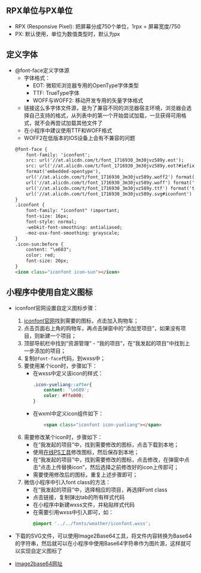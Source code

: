 ## RPX单位与PX单位
* RPX (Responsive Pixel): 把屏幕分成750个单位，1rpx = 屏幕宽度/750
* PX: 默认使用，单位为数值类型时，默认为px

## 定义字体
* @font-face定义字体源
    * 字体格式：
        * EOT: 微软IE浏览器专用的OpenType字体类型
        * TTF: TrueType字体
        * WOFF与WOFF2: 移动开发专用的矢量字体格式
    * 链接这么多字体文件源，是为了兼容不同的浏览器宿主环境，浏览器会选择自己支持的格式，从列表中的第一个开始尝试加载，一旦获得可用格式，就不会再尝试加载其他文件了
    * 在小程序中建议使用TTF和WOFF格式
    * WOFF2在低版本的IOS设备上会有不兼容的问题
    ```html
    @font-face {
        font-family: 'iconfont';
        src: url('//at.alicdn.com/t/font_1716930_3m30jvz589y.eot');
        src: url('//at.alicdn.com/t/font_1716930_3m30jvz589y.eot?#iefix')
        format('embedded-opentype'),
        url('//at.alicdn.com/t/font_1716930_3m30jvz589y.woff2') format('woff2'),
        url('//at.alicdn.com/t/font_1716930_3m30jvz589y.woff') format('woff'),
        url('//at.alicdn.com/t/font_1716930_3m30jvz589y.ttf') format('truetype'),
        url('//at.alicdn.com/t/font_1716930_3m30jvz589y.svg#iconfont') format('svg');
    }
    .iconfont {
        font-family: "iconfont" !important;
        font-size: 16px;
        font-style: normal;
        -webkit-font-smoothing: antialiased;
        -moz-osx-font-smoothing: grayscale;
    }
    .icon-sun:before {
        content: "\e603";
        color: red;
        font-size: 20px;
    }
    <icon class="iconfont icon-sun"></icon>
    ```

## 小程序中使用自定义图标
* iconfont官网设置自定义图标步骤：
    1. [iconfont官网](https://www.iconfont.cn/)找到需要的图标，点击加入购物车；
    1. 点击页面右上角的购物车，再点击弹窗中的“添加至项目”，如果没有项目，则新建一个项目；
    1. 顶部导航栏中找到“资源管理” - “我的项目”，在“我发起的项目”中找到上一步添加的项目；
    1. 复制`@font-face`代码，到wxss中；
    1. 要使用某个icon时，步骤如下：
        * 在wxss中定义该icon的样式：
            ```css
            .icon-yueliang::after{
                content: '\e689';
                color: #ffe000;
            }
            ```
        * 在wxml中定义icon组件如下：
            ```html
                <span class="iconfont icon-yueliang"></span>
            ```
    1. 需要修改某个icon时，步骤如下：
        * 在“我发起的项目”中，找到需要修改的图标，点击下载到本地；
        * 使用[在线PS工具](https://www.uupoop.com/)修改图标，然后保存到本地；
        * 在“我发起的项目”中，找到需要修改的图标，点击修改，在弹窗中点击“点击上传替换icon”，然后选择之前修改好的icon上传即可；
        * 需要使用修改后的图标，重复上述步骤即可；
    1. 微信小程序中引入font class的方法：
        * 在“我发起的项目”中，选择相应的项目，再选择Font class
        * 点击链接，复制弹出tab的所有样式代码
        * 在小程序中新建wxss文件，并粘贴样式代码
        * 在需要引用wxss中引入即可，如：
            ```css
            @import '../../fonts/weather/iconfont.wxss';
            ```

* 下载的SVG文件，可以使用Image2Base64工具，将文件内容转换为Base64的字符串，然后就可以在小程序中使用Base64字符串作为图片源，这样就可以实现自定义图标了
* [image2base64网址](https://www.sojson.com/image2base64.html)